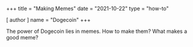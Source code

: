 +++
title = "Making Memes"
date = "2021-10-22"
type = "how-to"

[ author ]
  name = "Dogecoin"
+++

The power of Dogecoin lies in memes. How to make them? What makes a good meme?
